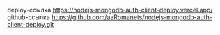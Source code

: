 deploy-ссылка https://nodejs-mongodb-auth-client-deploy.vercel.app/
github-ссылка https://github.com/aaRomanets/nodejs-mongodb-auth-client-deploy.git